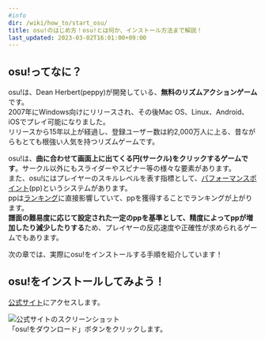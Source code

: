 ```yaml
---
#info
dir: /wiki/how_to/start_osu/
title: osu!のはじめ方！osu!とは何か、インストール方法まで解説！
last_updated: 2023-03-02T16:01:00+09:00
---
```


## osu!ってなに？
osu!は、Dean Herbert(peppy)が開発している、**無料のリズムアクションゲーム**です。\
2007年にWindows向けにリリースされ、その後Mac OS、Linux、Android、iOSでプレイ可能になりました。\
リリースから15年以上が経過し、登録ユーザー数は約2,000万人に上る、昔ながらもとても根強い人気を持つリズムゲームです。

osu!は、**曲に合わせて画面上に出てくる円(サークル)をクリックするゲームです**。サークル以外にもスライダーやスピナー等の様々な要素があります。\
また、osu!にはプレイヤーのスキルレベルを表す指標として、[パフォーマンスポイント](/wiki/performance_point/)(pp)というシステムがあります。\
ppは[ランキング](/wiki/ranking/)に直接影響していて、ppを獲得することでランキングが上がります。\
**譜面の難易度に応じて設定された一定のppを基準として、精度によってppが増加したり減少したりする**ため、プレイヤーの反応速度や正確性が求められるゲームでもあります。

次の章では、実際にosu!をインストールする手順を紹介しています！

## osu!をインストールしてみよう！
[公式サイト](https://osu.ppy.sh/home/download)にアクセスします。

![公式サイトのスクリーンショット](/img/download.png "公式サイトのスクリーンショット")\
「osu!をダウンロード」ボタンをクリックします。
